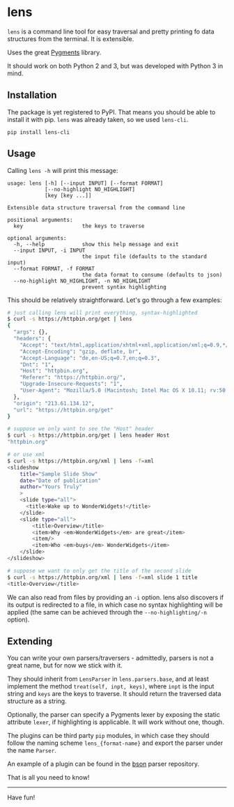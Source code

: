 # lens

`lens` is a command line tool for easy traversal and
pretty printing fo data structures from the terminal.
It is extensible.

Uses the great [Pygments](http://pygments.org/) library.

It should work on both Python 2 and 3, but was developed
with Python 3 in mind.

## Installation

The package is yet registered to PyPI. That means you should
be able to install it with pip. `lens` was already taken, so
we used `lens-cli`.

```
pip install lens-cli
```

## Usage

Calling `lens -h` will print this message:

```
usage: lens [-h] [--input INPUT] [--format FORMAT]
            [--no-highlight NO_HIGHLIGHT]
            [key [key ...]]

Extensible data structure traversal from the command line

positional arguments:
  key                   the keys to traverse

optional arguments:
  -h, --help            show this help message and exit
  --input INPUT, -i INPUT
                        the input file (defaults to the standard input)
  --format FORMAT, -f FORMAT
                        the data format to consume (defaults to json)
  --no-highlight NO_HIGHLIGHT, -n NO_HIGHLIGHT
                        prevent syntax highlighting
```

This should be relatively straightforward. Let's go through a few examples:

```bash
# just calling lens will print everything, syntax-highlighted
$ curl -s https://httpbin.org/get | lens
{
  "args": {}, 
  "headers": {
    "Accept": "text/html,application/xhtml+xml,application/xml;q=0.9,*/*;q=0.8", 
    "Accept-Encoding": "gzip, deflate, br", 
    "Accept-Language": "de,en-US;q=0.7,en;q=0.3", 
    "Dnt": "1", 
    "Host": "httpbin.org", 
    "Referer": "https://httpbin.org/", 
    "Upgrade-Insecure-Requests": "1", 
    "User-Agent": "Mozilla/5.0 (Macintosh; Intel Mac OS X 10.11; rv:50.0) Gecko/20100101 Firefox/50.0"
  }, 
  "origin": "213.61.134.12", 
  "url": "https://httpbin.org/get"
}

# suppose we only want to see the "Host" header
$ curl -s https://httpbin.org/get | lens header Host
"httpbin.org"

# or use xml
$ curl -s https://httpbin.org/xml | lens -f=xml
<slideshow 
    title="Sample Slide Show"
    date="Date of publication"
    author="Yours Truly"
    >
    <slide type="all">
      <title>Wake up to WonderWidgets!</title>
    </slide>
    <slide type="all">
        <title>Overview</title>
        <item>Why <em>WonderWidgets</em> are great</item>
        <item/>
        <item>Who <em>buys</em> WonderWidgets</item>
    </slide>
</slideshow>

# suppose we want to only get the title of the second slide
$ curl -s https://httpbin.org/xml | lens -f=xml slide 1 title
<title>Overview</title>
```

We can also read from files by providing an `-i` option.
lens also discovers if its output is redirected to a file, in which case
no syntax highlighting will be applied (the same can be achieved through
the `--no-highlighting/-n` option).

## Extending

You can write your own parsers/traversers - admittedly, parsers
is not a great name, but for now we stick with it.

They should inherit from `LensParser` in `lens.parsers.base`,
and at least implement the method `treat(self, inpt, keys)`,
where `inpt` is the input string and `keys` are the keys to
traverse. It should return the traversed data structure as a
string.

Optionally, the parser can specify a Pygments lexer by exposing
the static attribute `lexer`, if highlighting is applicable. It
will work without one, though.

The plugins can be third party `pip` modules, in which case they
should follow the naming scheme `lens_{format-name}` and export
the parser under the name `Parser`.

An example of a plugin can be found in the
[bson](https://github.com/port-zero/lens_bson) parser repository.

That is all you need to know!

<hr/>

Have fun!
